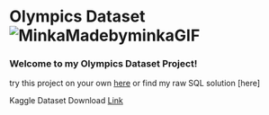 # Olympics Dataset ![MinkaMadebyminkaGIF](https://user-images.githubusercontent.com/103854541/213895143-9ed18daa-4665-4e3b-957c-45867333b08a.gif)


### Welcome to my Olympics Dataset Project!

try this project on your own [here](https://techtfq.com/blog/practice-writing-sql-queries-using-real-dataset) or find my raw SQL solution [here]

Kaggle Dataset Download [Link](https://www.kaggle.com/datasets/heesoo37/120-years-of-olympic-history-athletes-and-results)





